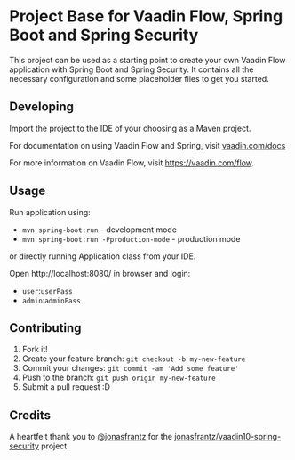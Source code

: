 # Project Base for Vaadin Flow, Spring Boot and Spring Security

This project can be used as a starting point to create your own Vaadin Flow application with Spring Boot and Spring Security.
It contains all the necessary configuration and some placeholder files to get you started.

## Developing

Import the project to the IDE of your choosing as a Maven project. 

For documentation on using Vaadin Flow and Spring, visit [vaadin.com/docs](https://vaadin.com/docs/v10/flow/spring/tutorial-spring-basic.html)

For more information on Vaadin Flow, visit https://vaadin.com/flow.

## Usage

Run application using:
- `mvn spring-boot:run` - development mode
- `mvn spring-boot:run -Pproduction-mode` - production mode

or directly running Application class from your IDE.

Open http://localhost:8080/ in browser and login:
- `user`:`userPass`
- `admin`:`adminPass`


## Contributing

1. Fork it!
2. Create your feature branch: `git checkout -b my-new-feature`
3. Commit your changes: `git commit -am 'Add some feature'`
4. Push to the branch: `git push origin my-new-feature`
5. Submit a pull request :D

## Credits

A heartfelt thank you to [@jonasfrantz](https://github.com/jonasfrantz) for the [jonasfrantz/vaadin10-spring-security](https://github.com/jonasfrantz/vaadin10-spring-security) project.